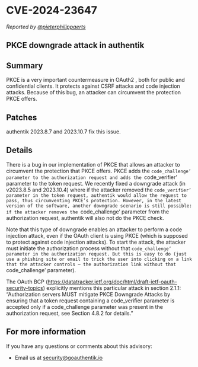 # CVE-2024-23647

_Reported by [@pieterphilippaerts](https://github.com/pieterphilippaerts)_

## PKCE downgrade attack in authentik

## Summary

PKCE is a very important countermeasure in OAuth2 , both for public and confidential clients. It protects against CSRF attacks and code injection attacks. Because of this bug, an attacker can circumvent the protection PKCE offers.

## Patches

authentik 2023.8.7 and 2023.10.7 fix this issue.

## Details

There is a bug in our implementation of PKCE that allows an attacker to circumvent the protection that PKCE offers. PKCE adds the `code_challenge’ parameter to the authorization request and adds the `code_verifier’ parameter to the token request. We recently fixed a downgrade attack (in v2023.8.5 and 2023.10.4) where if the attacker removed the `code_verifier’ parameter in the token request, authentik would allow the request to pass, thus circumventing PKCE’s protection. However, in the latest version of the software, another downgrade scenario is still possible: if the attacker removes the `code_challenge’ parameter from the authorization request, authentik will also not do the PKCE check.

Note that this type of downgrade enables an attacker to perform a code injection attack, even if the OAuth client is using PKCE (which is supposed to protect against code injection attacks). To start the attack, the attacker must initiate the authorization process without that `code_challenge’ parameter in the authorization request. But this is easy to do (just use a phishing site or email to trick the user into clicking on a link that the attacker controls – the authorization link without that `code_challenge’ parameter).

The OAuth BCP (https://datatracker.ietf.org/doc/html/draft-ietf-oauth-security-topics) explicitly mentions this particular attack in section 2.1.1: “Authorization servers MUST mitigate PKCE Downgrade Attacks by ensuring that a token request containing a code_verifier parameter is accepted only if a code_challenge parameter was present in the authorization request, see Section 4.8.2 for details.”

## For more information

If you have any questions or comments about this advisory:

-   Email us at [security@goauthentik.io](mailto:security@goauthentik.io)
